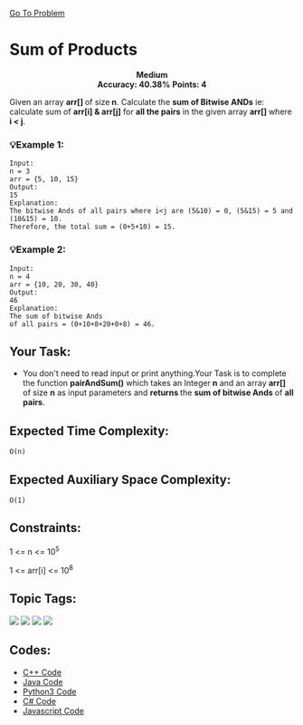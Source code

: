  [Go To Problem](https://www.geeksforgeeks.org/problems/sum-of-products5049/1)
# Sum of Products


<div align="center">
  <strong>Medium</strong>    
</div>
<div align="center">
       <strong>Accuracy: 40.38%</strong>    
      <strong>Points: 4</strong>
</div>

Given an array <strong>arr[] </strong>of size<strong> n</strong>. Calculate the <strong>sum of Bitwise ANDs</strong> ie: calculate sum of <strong>arr[i] & arr[j]</strong> for <strong>all the pairs</strong> in the given array <strong>arr[] </strong>where <strong>i < j</strong>.

### 💡Example 1:

``` 
Input:
n = 3
arr = {5, 10, 15}
Output:
15
Explanation:
The bitwise Ands of all pairs where i<j are (5&10) = 0, (5&15) = 5 and (10&15) = 10.
Therefore, the total sum = (0+5+10) = 15.
```

### 💡Example 2:

``` 
Input:
n = 4
arr = {10, 20, 30, 40}
Output:
46
Explanation:
The sum of bitwise Ands 
of all pairs = (0+10+8+20+0+8) = 46.
```

## Your Task:
  - You don't need to read input or print anything.Your Task is to complete the function <strong>pairAndSum()</strong> which takes an Integer<strong> n</strong> and an array <strong>arr[]</strong>  of size <strong>n</strong> as input parameters and <strong>returns </strong>the <strong>sum of bitwise Ands </strong>of <strong>all pairs</strong>.

## Expected Time Complexity:
 ```O(n)```
## Expected Auxiliary Space Complexity: 
```O(1)```

## Constraints: 
1 <= n <= 10<sup>5</sup>

1 <= arr[i] <= 10<sup>8</sup>

## Topic Tags:
<p align="center">
 

  <a href="https://www.geeksforgeeks.org/explore/?category[]=Mathematical"><img src="https://img.shields.io/badge/Mathematical-100000?style=flat&logo=&logoColor=F7F7F7&labelcolor=2A79D7&color=3B2191" /></a>
   <a href="https://www.geeksforgeeks.org/explore/?category[]=Bit%20Magic"><img src="https://img.shields.io/badge/Bit Magic-258FFA?style=flat&logo=&logoColor=FFFF&labelColor=43822C&color=43822C" /></a>
   <a href="https://www.geeksforgeeks.org/explore/?category[]=Algorithms"><img src="https://img.shields.io/badge/Algorithms-100000?style=flat&logo=&logoColor=F7F7F7&labelcolor=2A79D7&color=2A79D7" /></a>
   <a href="https://www.geeksforgeeks.org/explore/?category[]=Data%20Structures"><img src="https://img.shields.io/badge/Data Structures-100000?style=flat&logo=&logoColor=F7F7F7&labelcolor=DC6B19&color=DC6B19" /></a>



## Codes:

 - [C++ Code](https://github.com/HackResist/GeeksForGeeks-POTD/blob/main/12-04-2024/Sum%20of%20Products.cpp) 
 - [Java Code](https://github.com/HackResist/GeeksForGeeks-POTD/blob/main/12-04-2024/Sum%20of%20Products.java)
 - [Python3 Code](https://github.com/HackResist/GeeksForGeeks-POTD/blob/main/12-04-2024/Sum%20of%20Products.py)
 - [C# Code](https://github.com/HackResist/GeeksForGeeks-POTD/blob/main/12-04-2024/Sum%20of%20Products.cs)
 - [Javascript Code](https://github.com/HackResist/GeeksForGeeks-POTD/blob/main/12-04-2024/Sum%20of%20Products.js)



 
